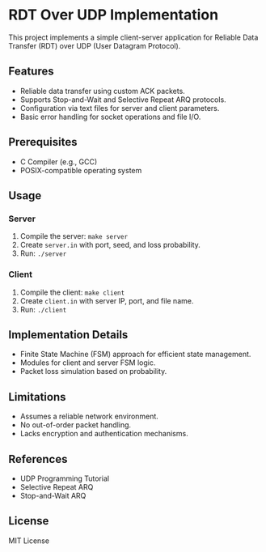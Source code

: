 # RDT Over UDP Implementation

This project implements a simple client-server application for Reliable Data Transfer (RDT) over UDP (User Datagram Protocol).

## Features

- Reliable data transfer using custom ACK packets.
- Supports Stop-and-Wait and Selective Repeat ARQ protocols.
- Configuration via text files for server and client parameters.
- Basic error handling for socket operations and file I/O.

## Prerequisites

- C Compiler (e.g., GCC)
- POSIX-compatible operating system

## Usage

### Server

1. Compile the server: `make server`
2. Create `server.in` with port, seed, and loss probability.
3. Run: `./server`

### Client

1. Compile the client: `make client`
2. Create `client.in` with server IP, port, and file name.
3. Run: `./client`

## Implementation Details

- Finite State Machine (FSM) approach for efficient state management.
- Modules for client and server FSM logic.
- Packet loss simulation based on probability.

## Limitations

- Assumes a reliable network environment.
- No out-of-order packet handling.
- Lacks encryption and authentication mechanisms.

## References

- UDP Programming Tutorial
- Selective Repeat ARQ
- Stop-and-Wait ARQ

## License

MIT License
